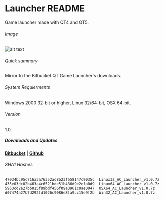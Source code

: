 # Launcher README #

Game launcher made with QT4 and QT5. 

###### Image
![alt text](http://hamster.bgx.ro/~iguana/images/launcher.png "Launcher")

###### Quick summary
Mirror to the Bitbucket QT Game Launcher's downloads.

###### System Requierments
Windows 2000 32-bit or higher, Linux 32/64-bit, OSX 64-bit.

###### Version
1.0

##### **Downloads and Updates**
**[Bitbucket](https://bitbucket.org/iguanameow/assaultcube_launcher/downloads)** | **[Github](https://github.com/IguanaMeow/launcher/releases)**

###### SHA1 Hashes
```
47034bc95c716a3a76352ad8b23f558147c9035c  Linux32_AC_Launcher_v1.0.7z
435e03dc02b463a4c6521bde51b436d9e2efa0d9  Linux64_AC_Launcher_v1.0.7z
5953cd2e27bb015f89bdf456f09a3961c0ae0047  OSX64_AC_Launcher_v1.0.7z
d07474a27b7d292fd1026c9086e8fa9cc15e9f2b  Win32_AC_Launcher_v1.0.7z
```
